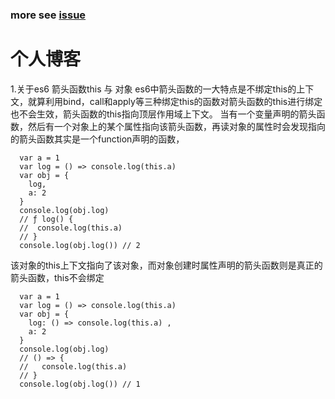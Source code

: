 ### more see [issue](https://github.com/13030112030/blog/issues)

# 个人博客
1.关于es6 箭头函数this 与 对象
  es6中箭头函数的一大特点是不绑定this的上下文，就算利用bind，call和apply等三种绑定this的函数对箭头函数的this进行绑定也不会生效，箭头函数的this指向顶层作用域上下文。
  当有一个变量声明的箭头函数，然后有一个对象上的某个属性指向该箭头函数，再读对象的属性时会发现指向的箭头函数其实是一个function声明的函数，
  ```
    var a = 1
    var log = () => console.log(this.a)
    var obj = {
      log,
      a: 2
    }
    console.log(obj.log)
    // ƒ log() {
    //  console.log(this.a)
    // }
    console.log(obj.log()) // 2
  ```
  该对象的this上下文指向了该对象，而对象创建时属性声明的箭头函数则是真正的箭头函数，this不会绑定
  ```
    var a = 1
    var log = () => console.log(this.a)
    var obj = {
      log: () => console.log(this.a) ,
      a: 2
    }
    console.log(obj.log)
    // () => {
    //   console.log(this.a)
    // }
    console.log(obj.log()) // 1
  ```
  
